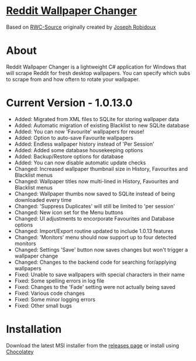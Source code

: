 # [Reddit Wallpaper Changer](https://www.reddit.com/r/rwallpaperchanger/)
Based on [RWC-Source](https://github.com/JosephRobidoux/RWC-Source) originally created by [Joseph Robidoux](https://github.com/JosephRobidoux)

# About
Reddit Wallpaper Changer is a lightweight C# application for Windows that will scrape Reddit for fresh desktop wallpapers. You can specify which subs to scrape from and how oftern to rotate your wallpaper.

# Current Version - 1.0.13.0
- Added: Migrated from XML files to SQLite for storing wallpaper data
- Added: Automatic migration of existing Blacklist to new SQLite database
- Added: You can now 'Favourite' wallpapers for reuse!
- Added: Option to auto-save Favourite wallpapers
- Added: Endless wallpaper history instead of 'Per Session'
- Added: Added some database housekeeping options
- Added: Backup/Restore options for database
- Added: You can now disable automatic update checks
- Changed: Increased wallpaper thumbnail size in History, Favourites and Blacklist menus
- Changed: Wallpaper titles now multi-lined in History, Favourites and Blacklist menus 
- Changed: Wallpaper thumbs now saved to SQLite instead of being downloaded every time
- Changed: 'Suppress Duplicates' will still be limited to 'per session'
- Changed: New icon set for the Menu buttons 
- Changed: UI adjustments to encorporate Favourites and Database options 
- Changed: Import/Export routine updated to include 1.0.13 features
- Changed: 'Monitors' menu should now support up to four detected monitors 
- Changed: Settings 'Save' button now saves changes but won't trigger a wallpaper change 
- Changed: Changes to the backend code for searching for/applying wallpapers 
- Fixed: Unable to save wallpapers with special characters in their name  
- Fixed: Some spelling errors in log file
- Fixed: Changes to the 'Fade' setting were not actually being saved
- Fixed: Various code changes
- Fixed: Some minor logging errors
- Fixed: Other small bugs

# Installation
Download the latest MSI installer from the [releases page](https://github.com/Rawns/Reddit-Wallpaper-Changer/releases) or install using [Chocolatey](https://chocolatey.org/packages/reddit-wallpaper-changer/)
